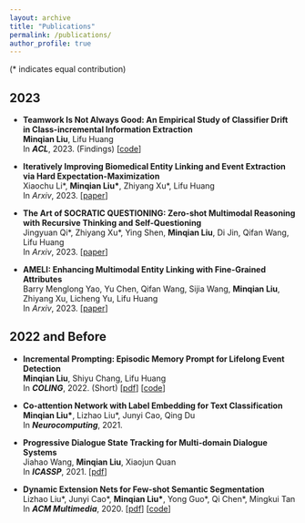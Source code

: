 ```yaml
---
layout: archive
title: "Publications"
permalink: /publications/
author_profile: true
---
```


(* indicates equal contribution)

## 2023

* **Teamwork Is Not Always Good: An Empirical Study of Classifier Drift in Class-incremental Information Extraction**<br>
  **Minqian Liu**, Lifu Huang<br>
  In ***ACL***, 2023. (Findings) \[[code](https://github.com/VT-NLP/Incremental_Prompting)]
  
* **Iteratively Improving Biomedical Entity Linking and Event Extraction via Hard Expectation-Maximization**<br>
  Xiaochu Li\*, **Minqian Liu\***, Zhiyang Xu\*, Lifu Huang<br>
  In *Arxiv*, 2023.  \[[paper](https://arxiv.org/abs/2305.14645)]

* **The Art of SOCRATIC QUESTIONING: Zero-shot Multimodal Reasoning with Recursive Thinking and Self-Questioning**<br>
  Jingyuan Qi\*, Zhiyang Xu\*, Ying Shen, **Minqian Liu**, Di Jin, Qifan Wang, Lifu Huang<br>
  In *Arxiv*, 2023.  \[[paper](https://arxiv.org/abs/2305.14999)]

* **AMELI: Enhancing Multimodal Entity Linking with Fine-Grained Attributes**<br>
  Barry Menglong Yao, Yu Chen, Qifan Wang, Sijia Wang, **Minqian Liu**, Zhiyang Xu, Licheng Yu, Lifu Huang<br>
  In *Arxiv*, 2023.  \[[paper](https://arxiv.org/abs/2305.14725)]

## 2022 and Before

* **Incremental Prompting: Episodic Memory Prompt for Lifelong Event Detection**<br>
  **Minqian Liu**, Shiyu Chang, Lifu Huang<br>
  In ***COLING***, 2022. (Short) \[[pdf](https://arxiv.org/pdf/2204.07275.pdf)] \[[code](https://github.com/VT-NLP/ICE)]

* **Co-attention Network with Label Embedding for Text Classification**<br>
  **Minqian Liu\***, Lizhao Liu\*, Junyi Cao, Qing Du<br>
  In ***Neurocomputing***, 2021.

* **Progressive Dialogue State Tracking for Multi-domain Dialogue Systems**<br>
  Jiahao Wang, **Minqian Liu**, Xiaojun Quan<br>
  In ***ICASSP***, 2021. \[[pdf](https://ieeexplore.ieee.org/abstract/document/9414610)]

* **Dynamic Extension Nets for Few-shot Semantic Segmentation**<br> 
  Lizhao Liu\*, Junyi Cao\*, **Minqian Liu\***, Yong Guo\*, Qi Chen\*, Mingkui Tan<br>
  In ***ACM Multimedia***, 2020. \[[pdf](https://dl.acm.org/doi/pdf/10.1145/3394171.3413915)] \[[code](https://github.com/lizhaoliu-Lec/DENet)]




